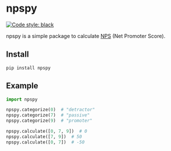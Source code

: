 # npspy
[![Code style: black](https://img.shields.io/badge/code%20style-black-000000.svg)](https://github.com/psf/black)

npspy is a simple package to calculate [NPS](https://en.wikipedia.org/wiki/Net_promoter_score) (Net Promoter Score).


## Install
```
pip install npspy
```

## Example

```python
import npspy

npspy.categorize(0)  # "detractor"
npspy.categorize(7)  # "passive"
npspy.categorize(9)  # "promoter"

npspy.calculate([0, 7, 9])  # 0
npspy.calculate([7, 9])  # 50
npspy.calculate([0, 7])  # -50
```
